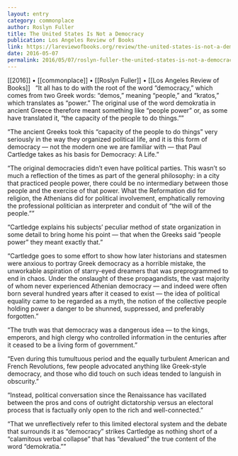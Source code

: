 ```yaml
---
layout: entry
category: commonplace
author: Roslyn Fuller
title: The United States Is Not a Democracy
publication: Los Angeles Review of Books
link: https://lareviewofbooks.org/review/the-united-states-is-not-a-democracy/
date: 2016-05-07
permalink: 2016/05/07/roslyn-fuller-the-united-states-is-not-a-democracy
---
```


[[2016]] • [[commonplace]] • [[Roslyn Fuller]] • [[Los Angeles Review of Books]]
 
“It all has to do with the root of the word “democracy,” which comes from two Greek words: “demos,” meaning “people,” and “kratos,” which translates as “power.” The original use of the word demokratia in ancient Greece therefore meant something like “people power” or, as some have translated it, “the capacity of the people to do things.””

“The ancient Greeks took this “capacity of the people to do things” very seriously in the way they organized political life, and it is this form of democracy — not the modern one we are familiar with — that Paul Cartledge takes as his basis for Democracy: A Life.”

“The original democracies didn’t even have political parties. This wasn’t so much a reflection of the times as part of the general philosophy: in a city that practiced people power, there could be no intermediary between those people and the exercise of that power. What the Reformation did for religion, the Athenians did for political involvement, emphatically removing the professional politician as interpreter and conduit of “the will of the people.””

“Cartledge explains his subjects’ peculiar method of state organization in some detail to bring home his point — that when the Greeks said “people power” they meant exactly that.”

“Cartledge goes to some effort to show how later historians and statesmen were anxious to portray Greek democracy as a horrible mistake, the unworkable aspiration of starry-eyed dreamers that was preprogrammed to end in chaos. Under the onslaught of these propagandists, the vast majority of whom never experienced Athenian democracy — and indeed were often born several hundred years after it ceased to exist — the idea of political equality came to be regarded as a myth, the notion of the collective people holding power a danger to be shunned, suppressed, and preferably forgotten.”

“The truth was that democracy was a dangerous idea — to the kings, emperors, and high clergy who controlled information in the centuries after it ceased to be a living form of government.”

“Even during this tumultuous period and the equally turbulent American and French Revolutions, few people advocated anything like Greek-style democracy, and those who did touch on such ideas tended to languish in obscurity.”

“Instead, political conversation since the Renaissance has vacillated between the pros and cons of outright dictatorship versus an electoral process that is factually only open to the rich and well-connected.”

“That we unreflectively refer to this limited electoral system and the debate that surrounds it as “democracy” strikes Cartledge as nothing short of a “calamitous verbal collapse” that has “devalued” the true content of the word “demokratia.””
